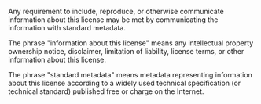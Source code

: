 Any requirement to include, reproduce, or otherwise communicate information about this license may be met by communicating the information with standard metadata.

The phrase "information about this license" means any intellectual property ownership notice, disclaimer, limitation of liability, license terms, or other information about this license.

The phrase "standard metadata" means metadata representing information about this license according to a widely used technical specification (or technical standard) published free or charge on the Internet.
